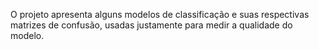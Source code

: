 O projeto apresenta alguns modelos de classificação e suas respectivas matrizes de confusão, usadas justamente para medir a qualidade do modelo.
